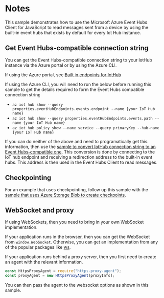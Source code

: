 # Notes

This sample demonstrates how to use the Microsoft Azure Event Hubs Client for JavaScript to 
read messages sent from a device by using the built-in event hubs that exists by default for
every Iot Hub instance. 

## Get Event Hubs-compatible connection string

You can get the Event Hubs-compatible connection string to your IotHub instance via the Azure portal or
by using the Azure CLI.

If using the Azure portal, see [Built in endpoints for IotHub](https://docs.microsoft.com/en-us/azure/iot-hub/iot-hub-devguide-messages-read-builtin#read-from-the-built-in-endpoint)

If using the Azure CLI, you will need to run the below before running this sample to get 
the details required to form the Event Hubs compatible connection string

- `az iot hub show --query properties.eventHubEndpoints.events.endpoint --name {your IoT Hub name}`
- `az iot hub show --query properties.eventHubEndpoints.events.path --name {your IoT Hub name}`
- `az iot hub policy show --name service --query primaryKey --hub-name {your IoT Hub name}`

If you can do neither of the above and need to programatically get this information,
then use the [sample to convert IotHub connection string to an Event Hubs-compatible one](https://github.com/Azure/azure-sdk-for-js/blob/master/sdk/eventhub/event-hubs/samples/javascript/iothubConnectionString.js). This conversion is done by connecting to 
the IoT hub endpoint and receiving a redirection address to the built-in event hubs. This address is then used 
in the Event Hubs Client to read messages.

## Checkpointing

For an example that uses checkpointing, follow up this sample with the [sample that uses
Azure Storage Blob to create checkpoints](https://github.com/Azure/azure-sdk-for-js/blob/master/sdk/eventhub/eventhubs-checkpointstore-blob/samples/javascript/receiveEventsUsingCheckpointStore.js).

## WebSocket and proxy

If using WebSockets, then you need to bring in your own WebSocket implementation.

If your application runs in the browser, then you can get the WebSocket from `window.WebSocket`.
Otherwise, you can get an implementation from any of the popular packages like [ws](https://www.npmjs.com/package/ws).

If your application runs behind a proxy server, then you first need to create an agent with the relevant information.
```javascript
const HttpsProxyAgent = require("https-proxy-agent");
const proxyAgent = new HttpsProxyAgent(proxyInfo);
```

You can then pass the agent to the websocket options as shown in this sample.




